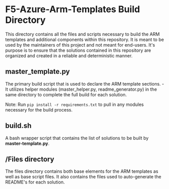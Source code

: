 # F5-Azure-Arm-Templates Build Directory

This directory contains all the files and scripts necessary to build the ARM templates and additional components within this repository. It is meant to be used by the maintainers of this project and not meant for end-users. It's purpose is to ensure that the solutions contained in this repository are organized and created in a reliable and deterministic manner.

## master_template.py

The primary build script that is used to declare the ARM template sections. - It utilizes helper modules (master_helper.py, readme_generator.py) in the same directory to complete the full build for each solution.

Note: Run ```pip install -r requirements.txt``` to pull in any modules necessary for the build process.

## build.sh

A bash wrapper script that contains the list of solutions to be built by **master-template.py**.

## /Files directory

The files directory contains both base elements for the ARM templates as well as base script files.  It also contains the files used to auto-generate the README's for each solution.